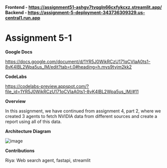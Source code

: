 **Frontend - https://assignment51-ashgv7tvqgln66cxfykcxz.streamlit.app/**
**Backend - https://assignment-5-deployment-343736309329.us-central1.run.app**
# Assignment 5-1

**Google Docs**

https://docs.google.com/document/d/1YR5J0WikRCzU171qCVIaA0ts1-8vK4lBL2Wpa5us_lM/edit?tab=t.0#heading=h.mys9tyjm2kk2

**CodeLabs**

https://codelabs-preview.appspot.com/?file_id=1YR5J0WikRCzU171qCVIaA0ts1-8vK4lBL2Wpa5us_lM/#11


**Overview**

In this assignment, we have continued from assignment 4, part 2, where we created 3 agents to fetch NVIDIA data from different sources and create a report using all of this data.


**Architecture Diagram**

![image](https://github.com/user-attachments/assets/1c35fa84-15c9-4401-821c-3c25325d0950)


**Contributions**


Riya: Web search agent, fastapi, streamlit






